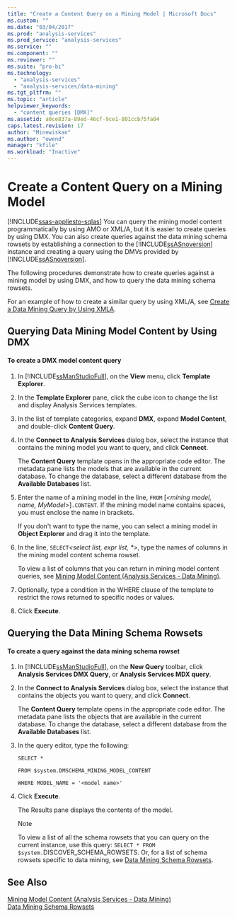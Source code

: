 ```yaml
---
title: "Create a Content Query on a Mining Model | Microsoft Docs"
ms.custom: ""
ms.date: "03/04/2017"
ms.prod: "analysis-services"
ms.prod_service: "analysis-services"
ms.service: ""
ms.component: ""
ms.reviewer: ""
ms.suite: "pro-bi"
ms.technology: 
  - "analysis-services"
  - "analysis-services/data-mining"
ms.tgt_pltfrm: ""
ms.topic: "article"
helpviewer_keywords: 
  - "content queries [DMX]"
ms.assetid: a0ce837a-89ed-46cf-9ce1-801ccb75fa04
caps.latest.revision: 17
author: "Minewiskan"
ms.author: "owend"
manager: "kfile"
ms.workload: "Inactive"
---
```

# Create a Content Query on a Mining Model
[!INCLUDE[ssas-appliesto-sqlas](../../includes/ssas-appliesto-sqlas.md)]
  You can query the mining model content programmatically by using AMO or XML/A, but it is easier to create queries by using DMX. You can also create queries against the data mining schema rowsets by establishing a connection to the [!INCLUDE[ssASnoversion](../../includes/ssasnoversion-md.md)] instance and creating a query using the DMVs provided by [!INCLUDE[ssASnoversion](../../includes/ssasnoversion-md.md)].  
  
 The following procedures demonstrate how to create queries against a mining model by using DMX, and how to query the data mining schema rowsets.  
  
 For an example of how to create a similar query by using XML/A, see [Create a Data Mining Query by Using XMLA](../../analysis-services/data-mining/create-a-data-mining-query-by-using-xmla.md).  
  
## Querying Data Mining Model Content by Using DMX  
  
#### To create a DMX model content query  
  
1.  In [!INCLUDE[ssManStudioFull](../../includes/ssmanstudiofull-md.md)], on the **View** menu, click **Template Explorer**.  
  
2.  In the **Template Explorer** pane, click the cube icon to change the list and display Analysis Services templates.  
  
3.  In the list of template categories, expand **DMX**, expand **Model Content**, and double-click **Content Query**.  
  
4.  In the **Connect to Analysis Services** dialog box, select the instance that contains the mining model you want to query, and click **Connect**.  
  
     The **Content Query** template opens in the appropriate code editor. The metadata pane lists the models that are available in the current database. To change the database, select a different database from the **Available Databases** list.  
  
5.  Enter the name of a mining model in the line, `FROM` [*\<mining model, name, MyModel>*]`.CONTENT`. If the mining model name contains spaces, you must enclose the name in brackets.  
  
     If you don't want to type the name, you can select a mining model in **Object Explorer** and drag it into the template.  
  
6.  In the line, `SELECT`*\<select list, expr list, \*>*, type the names of columns in the mining model content schema rowset.  
  
     To view a list of columns that you can return in mining model content queries, see [Mining Model Content &#40;Analysis Services - Data Mining&#41;](../../analysis-services/data-mining/mining-model-content-analysis-services-data-mining.md).  
  
7.  Optionally, type a condition in the WHERE clause of the template to restrict the rows returned to specific nodes or values.  
  
8.  Click **Execute**.  
  
## Querying the Data Mining Schema Rowsets  
  
#### To create a query against the data mining schema rowset  
  
1.  In [!INCLUDE[ssManStudioFull](../../includes/ssmanstudiofull-md.md)], on the **New Query** toolbar, click **Analysis Services DMX Query**, or **Analysis Services MDX query**.  
  
2.  In the **Connect to Analysis Services** dialog box, select the instance that contains the objects you want to query, and click **Connect**.  
  
     The **Content Query** template opens in the appropriate code editor. The metadata pane lists the objects that are available in the current database. To change the database, select a different database from the **Available Databases** list.  
  
3.  In the query editor, type the following:  
  
     `SELECT *`  
  
     `FROM $system.DMSCHEMA_MINING_MODEL_CONTENT`  
  
     `WHERE MODEL_NAME = '<model name>'`  
  
4.  Click **Execute**.  
  
     The Results pane displays the contents of the model.  
  
    > [!NOTE]  
    >  To view a list of all the schema rowsets that you can query on the current instance, use this query: `SELECT * FROM $system.`DISCOVER_SCHEMA_ROWSETS. Or, for a list of schema rowsets specific to data mining, see [Data Mining Schema Rowsets](../../analysis-services/schema-rowsets/data-mining/data-mining-schema-rowsets.md).  
  
## See Also  
 [Mining Model Content &#40;Analysis Services - Data Mining&#41;](../../analysis-services/data-mining/mining-model-content-analysis-services-data-mining.md)   
 [Data Mining Schema Rowsets](../../analysis-services/schema-rowsets/data-mining/data-mining-schema-rowsets.md)  
  
  
